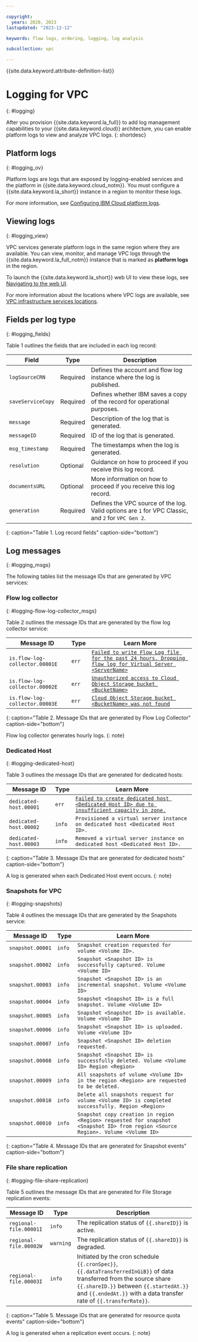 ```yaml
---

copyright:
  years: 2020, 2023
lastupdated: "2023-12-12"

keywords: flow logs, ordering, logging, log analysis

subcollection: vpc

---
```


{{site.data.keyword.attribute-definition-list}}

# Logging for VPC
{: #logging}

After you provision {{site.data.keyword.la_full}} to add log management capabilities to your {{site.data.keyword.cloud}} architecture, you can enable platform logs to view and analyze VPC logs.
{: shortdesc}

## Platform logs
{: #logging_ov}

Platform logs are logs that are exposed by logging-enabled services and the platform in {{site.data.keyword.cloud_notm}}. You must configure a {{site.data.keyword.la_short}} instance in a region to monitor these logs.

For more information, see [Configuring IBM Cloud platform logs](/docs/log-analysis?topic=log-analysis-config_svc_logs).

## Viewing logs
{: #logging_view}

VPC services generate platform logs in the same region where they are available. You can view, monitor, and manage VPC logs through the {{site.data.keyword.la_full_notm}} instance that is marked as **platform logs** in the region.

To launch the {{site.data.keyword.la_short}} web UI to view these logs, see [Navigating to the web UI](/docs/log-analysis?topic=log-analysis-launch).

For more information about the locations where VPC logs are available, see [VPC infrastructure services locations](/docs/log-analysis?topic=log-analysis-cloud_services_locations#cloud_services_locations_vpc_infrastructure).

## Fields per log type
{: #logging_fields}

Table 1 outlines the fields that are included in each log record:

| Field             | Type       | Description             |
|-------------------|------------|-------------------------|
| `logSourceCRN`    | Required   | Defines the account and flow log instance where the log is published. |
| `saveServiceCopy` | Required   | Defines whether IBM saves a copy of the record for operational purposes. |
| `message`         | Required   | Description of the log that is generated. |
| `messageID`       | Required   | ID of the log that is generated. |
| `msg_timestamp`   | Required   | The timestamps when the log is generated. |
| `resolution`      | Optional   | Guidance on how to proceed if you receive this log record. |
| `documentsURL`    | Optional   | More information on how to proceed if you receive this log record. |
| `generation`      | Required   | Defines the VPC source of the log. Valid options are `1` for VPC Classic, and `2` for `VPC Gen 2`. |
{: caption="Table 1. Log record fields" caption-side="bottom"}

## Log messages
{: #logging_msgs}

The following tables list the message IDs that are generated by VPC services:

### Flow log collector
{: #logging-flow-log-collector_msgs}

Table 2 outlines the message IDs that are generated by the flow log collector service:

| Message ID                     | Type  | Learn More  |
|--------------------------------|-------|---------------------|
| `is.flow-log-collector.00001E` | `err` | [`Failed to write Flow Log file for the past 24 hours. Dropping flow log for Virtual Server <ServerName>`](/docs/vpc?topic=vpc-fl-ts-error-failed-write) |
| `is.flow-log-collector.00002E` | `err` | [`Unauthorized access to Cloud Object Storage bucket <BucketName>`](/docs/vpc?topic=vpc-fl-ts-error-unauth-access-cos) |
| `is.flow-log-collector.00003E` | `err` | [`Cloud Object Storage bucket <BucketName> was not found`](/docs/vpc?topic=vpc-fl-ts-error-cos-bucket) |
{: caption="Table 2. Message IDs that are generated by Flow Log Collector" caption-side="bottom"}

Flow log collector generates hourly logs.
{: note}

### Dedicated Host
{: #logging-dedicated-host}

Table 3 outlines the message IDs that are generated for dedicated hosts:

| Message ID             | Type   | Learn More  |
|------------------------|--------|---------------------|
| `dedicated-host.00001` | `err`  | [`Failed to create dedicated host <Dedicated Host ID> due to insufficient capacity in zone.`](/docs/vpc?topic=vpc-why-did-a-dedicated-host-fail-to-create) |
| `dedicated-host.00002` | `info` | `Provisioned a virtual server instance on dedicated host <Dedicated Host ID>.`              |
| `dedicated-host.00003` | `info` | `Removed a virtual server instance on dedicated host <Dedicated Host ID>.`              |
{: caption="Table 3. Message IDs that are generated for dedicated hosts" caption-side="bottom"}

A log is generated when each Dedicated Host event occurs.
{: note}

### Snapshots for VPC
{: #logging-snapshots}

Table 4 outlines the message IDs that are generated by the Snapshots service:

| Message ID       | Type   | Learn More  |
|------------------|--------|---------------------|
| `snapshot.00001` | `info` | `Snapshot creation requested for volume <Volume ID>.` |
| `snapshot.00002` | `info` | `Snapshot <Snapshot ID> is successfully captured. Volume <Volume ID>` |
| `snapshot.00003` | `info` | `Snapshot <Snapshot ID> is an incremental snapshot. Volume <Volume ID>` |
| `snapshot.00004` | `info` | `Snapshot <Snapshot ID> is a full snapshot. Volume <Volume ID>` |
| `snapshot.00005` | `info` | `Snapshot <Snapshot ID> is available. Volume <Volume ID>` |
| `snapshot.00006` | `info` | `Snapshot <Snapshot ID> is uploaded. Volume <Volume ID>` |
| `snapshot.00007` | `info` | `Snapshot <Snapshot ID> deletion requested.` |
| `snapshot.00008` | `info` | `Snapshot <Snapshot ID> is successfully deleted. Volume <Volume ID> Region <Region>` |
| `snapshot.00009` | `info` | `All snapshots of volume <Volume ID> in the region <Region> are requested to be deleted.` |
| `snapshot.00010` | `info` | `Delete all snapshots request for volume <Volume ID> is completed successfully. Region <Region>` |
| `snapshot.00010` | `info` | `Snapshot copy creation in region <Region> requested for snapshot <Snapshot ID> from region <Source Region>. Volume <Volume ID>` |
{: caption="Table 4. Message IDs that are generated for Snapshot events" caption-side="bottom"}

### File share replication
{: #logging-file-share-replication}

Table 5 outlines the message IDs that are generated for File Storage replication events:

| Message ID             | Type   | Description |
|------------------------|--------|------------|
| `regional-file.00001I` | `info` | The replication status of `{{.shareID}}` is active. |
| `regional-file.00002W` | `warning` | The replication status of `{{.shareID}}` is degraded. |
| `regional-file.00003I` | `info` | Initiated by the cron schedule `{{.cronSpec}}`, `{{.dataTransferredInGiB}}` of data transferred from the source share `{{.shareID.}}` between `{{.startedAt.}}` and `{{.endedAt.}}` with a data transfer rate of `{{.transferRate}}`. |
{: caption="Table 5. Message IDs that are generated for resource quota events" caption-side="bottom"}

A log is generated when a replication event occurs.
{: note}
